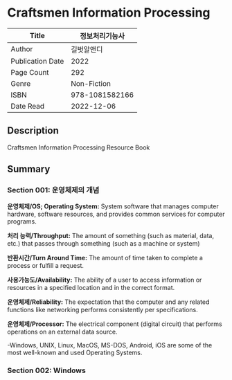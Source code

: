 # Craftsmen Information Processing

| Title            | 정보처리기능사   |
|------------------|----------------|
| Author           | 길벗알앤디       |
| Publication Date | 2022           |
| Page Count       | 292            |
| Genre            | Non-Fiction    |
| ISBN             | 978-1081582166 |
| Date Read        | 2022-12-06     |

## Description

Craftsmen Information Processing Resource Book

## Summary

### Section 001: 운영체제의 개념

__운영체제/OS; Operating System:__ System software that manages computer hardware, software resources, and provides common services for computer programs.   

__처리 능력/Throughput:__ The amount of something (such as material, data, etc.) that passes through something (such as a machine or system)

__반환시간/Turn Around Time:__ The amount of time taken to complete a process or fulfill a request.

__사용가능도/Availability:__ The ability of a user to access information or resources in a specified location and in the correct format.

__운영체제/Reliability:__ The expectation that the computer and any related functions like networking performs consistently per specifications.

__운영체제/Processor:__ The electrical component (digital circuit) that performs operations on an external data source.

-Windows, UNIX, Linux, MacOS, MS-DOS, Android, iOS are some of the most well-known and used Operating Systems.

### Section 002: Windows

